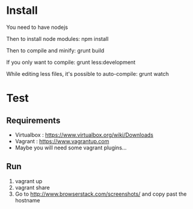 Install
=======

You need to have nodejs

Then to install node modules:
npm install

Then to compile and minify:
grunt build

If you only want to compile:
grunt less:development

While editing less files, it's possible to auto-compile:
grunt watch

Test
====

Requirements
------------
* Virtualbox : https://www.virtualbox.org/wiki/Downloads
* Vagrant : https://www.vagrantup.com
* Maybe you will need some vagrant plugins...

Run
---

1. vagrant up
2. vagrant share
3. Go to http://www.browserstack.com/screenshots/ and copy past the hostname
